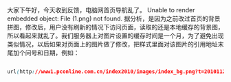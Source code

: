 大家下午好，今天收到反馈，电脑网首页导航乱了。 Unable to render embedded object: File (1.png) not found.据分析，是因为之前改过首页的背景拼图，修改后，用户没有刷新的情况下访问页面，读取的还是本地缓存的背景图，所以看起来就乱了。我们服务器上对图片设置的缓存时间是一个月，为了避免出现类似情况，以后如果对页面上的图片做了修改，把样式里面对该图片的引用地址末尾加个问号和日期，例如：```cssurl(http://www1.pconline.com.cn/index2010/images/index_bg.png?t=20101129)```
